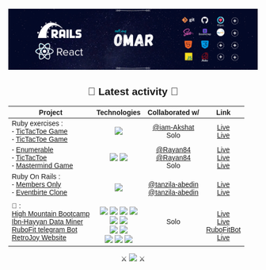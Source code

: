 [![Header](banner.png)]()

<div align="center" style="font-family:Arial;">

## 🚴  Latest activity  🚴

| Project | Technologies | Collaborated w/ | Link |
| ------------- |:-------------:|:-----:|:-----:|
|Ruby exercises : <br> - [TicTacToe Game](https://github.com/iam-Akshat/ruby-tic-tac-toe)<br>- [TicTacToe Game](https://github.com/od-c0d3r/TicTacToe) | ![](https://img.shields.io/badge/-Ruby-880D04)   | [@iam-Akshat](https://github.com/iam-Akshat)<br>Solo|[Live](https://repl.it/@OmarRashad/ruby-tic-tac-toe#READ-ME.md)<br>[Live](https://repl.it/@OmarRashad/TicTacToa-v10#main.rb) |
|- [Enumerable](https://github.com/od-c0d3r/Enumerables-/tree/adding-tests)<br>- [TicTacToe](https://github.com/Rayan84/tic-tac-toe/tree/feature/adding_tests) <br> - [Mastermind Game](https://github.com/od-c0d3r/Mastermind-Game) |![](https://img.shields.io/badge/-Ruby-880D04) ![](https://img.shields.io/badge/-RSpec-E44343)|[@Rayan84](https://github.com/Rayan84)<br>[@Rayan84](https://github.com/Rayan84) <br> Solo | [Live](https://repl.it/@OmarRashad/Enumerables-)<br>[Live](https://repl.it/@OmarRashad/tic-tac-toe) <br> [Live](https://repl.it/@OmarRashad/Mastermind-Game) |
| Ruby On Rails : <br> - [Members Only](https://github.com/od-c0d3r/members-only) <br> - [Eventbirte Clone](https://github.com/od-c0d3r/private-events) |<br>![](https://img.shields.io/badge/-Rails-550D04) | <br>[@tanzila-abedin](https://github.com/tanzila-abedin)<br>[@tanzila-abedin](https://github.com/tanzila-abedin) | <br>[Live](https://github.com/od-c0d3r/members-only)<br>[Live](https://github.com/od-c0d3r/private-events) |
| 💼 : <br>[High Mountain Bootcamp](https://github.com/od-c0d3r/highmount)  <br> [Ibn-Hayyan Data Miner](https://github.com/od-c0d3r/IbnHayyan-DataMiner)  <br> [RuboFit telegram Bot](https://github.com/od-c0d3r/RuboFitBot) <br> [RetroJoy Website](https://github.com/od-c0d3r/Retro-Joy) | <br>![](https://img.shields.io/badge/-HTML5-EA6228) ![](https://img.shields.io/badge/-CSS3-32A2D6) ![](https://img.shields.io/badge/-SASS-CF649A) ![](https://img.shields.io/badge/-Bootstrap4-563D7C) <br>![](https://img.shields.io/badge/-Ruby-880D04) ![](https://img.shields.io/badge/-RSpec-E44343) <br>![](https://img.shields.io/badge/-Ruby-880D04) ![](https://img.shields.io/badge/API-telegram-32AFED) <br>![](https://img.shields.io/badge/-Ruby-880D04) ![](https://img.shields.io/badge/-Rails-550D04)  ![](https://img.shields.io/badge/-RSpec-E44343) | Solo | <br> [Live](https://od-c0d3r.github.io/highmount/) <br> [Live](https://repl.it/@OmarRashad/Ibn-Hayyan-Data-Miner) <br> [RuboFitBot](https://telegram.me/RuboFitBot) <br> [Live](https://stunning-kings-canyon-35023.herokuapp.com/) |

⚔   [![](https://www.codewars.com/users/od-c0d3r/badges/micro)](https://www.codewars.com/r/cvjbdw)   ⚔

</div>
